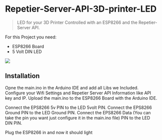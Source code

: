# Repetier-Server-API-3D-printer-LED
> LED for your 3D Printer Controlled with an ESP8266 and the Repetier-Server API.

For this Project you need: 

* ESP8266 Board
* 5 Volt DIN LED

![](header.png)

## Installation
Opne the main.ino in the Arduino IDE and add all Libs we Included.
Configure your Wifi Settings and Repetier Server API Information like API key and IP.
Upload the main.ino to the ESP8266 Board with the Arduino IDE.

Connect the EPS8266 5v PIN to the LED 5volt PIN.
Connect the EPS8266 Ground PIN to the LED Ground PIN.
Connect the EPS8266 Data (You can take the pin you want just configure it in the main.ino file) PIN to the LED DIN PIN.

Plug the ESP8266 in and now it should light


